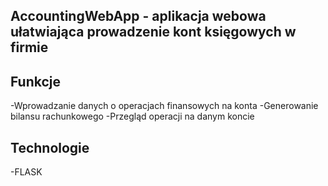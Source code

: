 ## AccountingWebApp - aplikacja webowa ułatwiająca prowadzenie kont księgowych w firmie

## Funkcje 
-Wprowadzanie danych o operacjach finansowych na konta
-Generowanie bilansu rachunkowego
-Przegląd operacji na danym koncie

## Technologie
-FLASK
